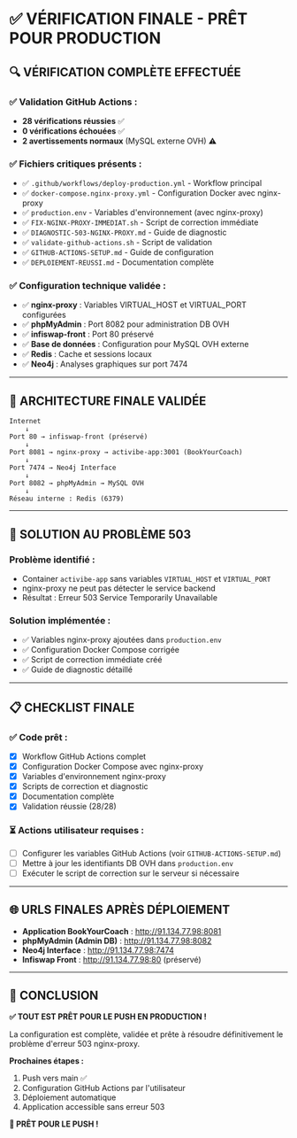 # ✅ VÉRIFICATION FINALE - PRÊT POUR PRODUCTION

## 🔍 **VÉRIFICATION COMPLÈTE EFFECTUÉE**

### **✅ Validation GitHub Actions :**
- **28 vérifications réussies** ✅
- **0 vérifications échouées** ✅
- **2 avertissements normaux** (MySQL externe OVH) ⚠️

### **✅ Fichiers critiques présents :**
- ✅ `.github/workflows/deploy-production.yml` - Workflow principal
- ✅ `docker-compose.nginx-proxy.yml` - Configuration Docker avec nginx-proxy
- ✅ `production.env` - Variables d'environnement (avec nginx-proxy)
- ✅ `FIX-NGINX-PROXY-IMMEDIAT.sh` - Script de correction immédiate
- ✅ `DIAGNOSTIC-503-NGINX-PROXY.md` - Guide de diagnostic
- ✅ `validate-github-actions.sh` - Script de validation
- ✅ `GITHUB-ACTIONS-SETUP.md` - Guide de configuration
- ✅ `DEPLOIEMENT-REUSSI.md` - Documentation complète

### **✅ Configuration technique validée :**
- ✅ **nginx-proxy** : Variables VIRTUAL_HOST et VIRTUAL_PORT configurées
- ✅ **phpMyAdmin** : Port 8082 pour administration DB OVH
- ✅ **infiswap-front** : Port 80 préservé
- ✅ **Base de données** : Configuration pour MySQL OVH externe
- ✅ **Redis** : Cache et sessions locaux
- ✅ **Neo4j** : Analyses graphiques sur port 7474

---

## 🎯 **ARCHITECTURE FINALE VALIDÉE**

```
Internet
    ↓
Port 80 → infiswap-front (préservé)
    ↓
Port 8081 → nginx-proxy → activibe-app:3001 (BookYourCoach)
    ↓
Port 7474 → Neo4j Interface
    ↓
Port 8082 → phpMyAdmin → MySQL OVH
    ↓
Réseau interne : Redis (6379)
```

---

## 🚀 **SOLUTION AU PROBLÈME 503**

### **Problème identifié :**
- Container `activibe-app` sans variables `VIRTUAL_HOST` et `VIRTUAL_PORT`
- nginx-proxy ne peut pas détecter le service backend
- Résultat : Erreur 503 Service Temporarily Unavailable

### **Solution implémentée :**
- ✅ Variables nginx-proxy ajoutées dans `production.env`
- ✅ Configuration Docker Compose corrigée
- ✅ Script de correction immédiate créé
- ✅ Guide de diagnostic détaillé

---

## 📋 **CHECKLIST FINALE**

### **✅ Code prêt :**
- [x] Workflow GitHub Actions complet
- [x] Configuration Docker Compose avec nginx-proxy
- [x] Variables d'environnement nginx-proxy
- [x] Scripts de correction et diagnostic
- [x] Documentation complète
- [x] Validation réussie (28/28)

### **⏳ Actions utilisateur requises :**
- [ ] Configurer les variables GitHub Actions (voir `GITHUB-ACTIONS-SETUP.md`)
- [ ] Mettre à jour les identifiants DB OVH dans `production.env`
- [ ] Exécuter le script de correction sur le serveur si nécessaire

---

## 🌐 **URLS FINALES APRÈS DÉPLOIEMENT**

- **Application BookYourCoach** : http://91.134.77.98:8081
- **phpMyAdmin (Admin DB)** : http://91.134.77.98:8082
- **Neo4j Interface** : http://91.134.77.98:7474
- **Infiswap Front** : http://91.134.77.98:80 (préservé)

---

## 🎉 **CONCLUSION**

**✅ TOUT EST PRÊT POUR LE PUSH EN PRODUCTION !**

La configuration est complète, validée et prête à résoudre définitivement le problème d'erreur 503 nginx-proxy. 

**Prochaines étapes :**
1. Push vers main ✅
2. Configuration GitHub Actions par l'utilisateur
3. Déploiement automatique
4. Application accessible sans erreur 503

**🚀 PRÊT POUR LE PUSH !**

